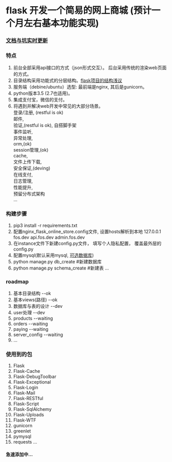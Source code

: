 # flask 开发一个简易的网上商城 (预计一个月左右基本功能实现)

### [文档与坑实时更新](https://github.com/sunhuachuang/flask-online-store/tree/master/docs)

### 特点
1. 前台全部采用api接口的方式（json形式交互）。 后台采用传统的渲染web页面的方式。
2. 目录结构采用功能式的分层结构。[flask项目的结构浅议](https://github.com/sunhuachuang/sun-blog/blob/master/program/flask/flask-dir.md)
3. 服务端（debine/ubuntu）选型: 最前端是nginx, 其后是gunicorn。
4. python版本3.5 (2.7也适用)。
5. 集成支付宝，微信的支付。
6. 将遇到并解决web开发中常见的大部分场景。  
   登录/注册, (restful is ok)  
   邮件,  
   验证,(restful is ok), 自搭脚手架  
   事件监听,  
   异常处理,  
   orm,(ok)  
   session管理,(ok)  
   cache,  
   文件上传下载,  
   安全保证,(deving)  
   在线支付,  
   日志管理,  
   性能提升,  
   预留分布式架构  
   ...

### 构建步骤
1. pip3 install -r requirements.txt
2. 配置nginx_flask_online_store.config文件, 设置hosts解析到本地 127.0.0.1 fos.dev api.fos.dev admin.fos.dev
3. 在instance文件下新建config.py文件， 填写个人隐私配置， 覆盖最外层的config.py
4. 配置mysql(默认采用mysql, [可选数据库](http://flask-sqlalchemy.pocoo.org/2.1/config/))
5. python manage.py db_create #新建数据库
6. python manage.py schema_create #新建表
...

### roadmap
1. 基本目录结构 --ok
2. 基本views(路径) --ok
3. 数据库与表的设计 --dev
4. user处理 --dev
5. products --waiting
6. orders   --waiting
7. paying   --waiting
8. server_config --waiting
9. ...

### 使用到的包
1. Flask
2. Flask-Cache
3. Flask-DebugToolbar
4. Flask-Exceptional
5. Flask-Login
6. Flask-Mail
7. Flask-RESTful
8. Flask-Script
9. Flask-SqlAlchemy
10. Flask-Uploads
11. Flask-WTF
12. gunicorn
13. greenlet
14. pymysql
15. requests
...


#### 急速添加中...
